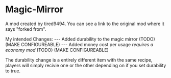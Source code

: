 # Magic-Mirror
A mod created by tired9494.
You can see a link to the original mod where it says "forked from".

My intended Changes:
--- Added durability to the magic mirror (TODO) (MAKE CONFIGUREABLE)
--- Added money cost per usage *requires a economy mod* (TODO) (MAKE CONFIGUREABLE)

The durability change is a entirely different item with the same recipe, players will simply recivie one or the other depending
on if you set durability to true.

